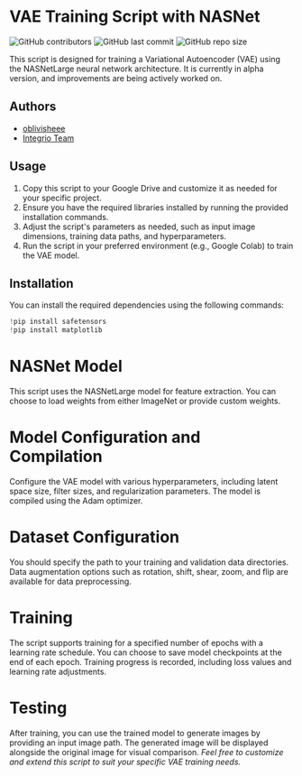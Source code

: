 # VAE Training Script with NASNet

![GitHub contributors](https://img.shields.io/github/contributors/oblivisheee/VAE-NASNet)
![GitHub last commit](https://img.shields.io/github/last-commit/oblivisheee/VAE-NASNet)
![GitHub repo size](https://img.shields.io/github/repo-size/oblivisheee/VAE-NASNet)

This script is designed for training a Variational Autoencoder (VAE) using the NASNetLarge neural network architecture. It is currently in alpha version, and improvements are being actively worked on.

## Authors
- [oblivisheee](https://github.com/oblivisheee)
- [Integrio Team](https://github.com/Integrio-Team)

## Usage
1. Copy this script to your Google Drive and customize it as needed for your specific project.
2. Ensure you have the required libraries installed by running the provided installation commands.
3. Adjust the script's parameters as needed, such as input image dimensions, training data paths, and hyperparameters.
4. Run the script in your preferred environment (e.g., Google Colab) to train the VAE model.

## Installation
You can install the required dependencies using the following commands:

```python
!pip install safetensors
!pip install matplotlib
```

# NASNet Model
This script uses the NASNetLarge model for feature extraction. You can choose to load weights from either ImageNet or provide custom weights.

# Model Configuration and Compilation
  Configure the VAE model with various hyperparameters, including latent space size, filter sizes, and regularization parameters.
  The model is compiled using the Adam optimizer.
# Dataset Configuration
  You should specify the path to your training and validation data directories.
  Data augmentation options such as rotation, shift, shear, zoom, and flip are available for data preprocessing.
# Training
  The script supports training for a specified number of epochs with a learning rate schedule.
  You can choose to save model checkpoints at the end of each epoch.
  Training progress is recorded, including loss values and learning rate adjustments.
# Testing
  After training, you can use the trained model to generate images by providing an input image path.
  The generated image will be displayed alongside the original image for visual comparison.
*Feel free to customize and extend this script to suit your specific VAE training needs.*
